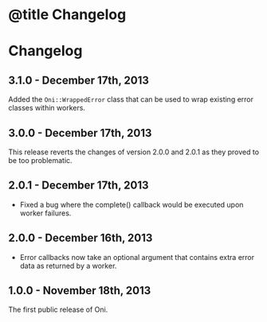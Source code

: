 # @title Changelog
# Changelog

## 3.1.0 - December 17th, 2013

Added the `Oni::WrappedError` class that can be used to wrap existing error
classes within workers.

## 3.0.0 - December 17th, 2013

This release reverts the changes of version 2.0.0 and 2.0.1 as they proved to
be too problematic.

## 2.0.1 - December 17th, 2013

* Fixed a bug where the complete() callback would be executed upon worker
  failures.

## 2.0.0 - December 16th, 2013

* Error callbacks now take an optional argument that contains extra error data
  as returned by a worker.

## 1.0.0 - November 18th, 2013

The first public release of Oni.
